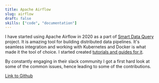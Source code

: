 ```yaml
---
title: Apache Airflow
slug: airflow
draft: false
skills: ["code", "documentation"]
---
```


I have started using Apache Airflow in 2020 as a part of [Smart Data Query](/projects/smart-data-query/) project. It is amazing tool for building distributed data pipelines. It's seamless integration and working with Kubernetes and Docker is what made it the tool of choice. I started created [tutorials and guides for it](/talks/distributed-data-pipelines-in-python/).

By constantly engaging in their slack community I got a first hard look at some of the common issues, hence leading to some of the contributions.

[Link to Github](https://github.com/apache/airflow/issues?q=author%3Abhavaniravi+)
